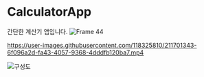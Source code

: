 # CalculatorApp
간단한 계산기 앱입니다.
![Frame 44](https://user-images.githubusercontent.com/118325810/211750644-49b5e008-6c28-48ad-a457-a7827af45c2c.png)

https://user-images.githubusercontent.com/118325810/211701343-6f096a2d-fa43-4057-9368-4dddfb120ba7.mp4

![구성도](https://user-images.githubusercontent.com/118325810/211732689-0c845505-a642-4d87-8706-5ae531ff13c7.png)

